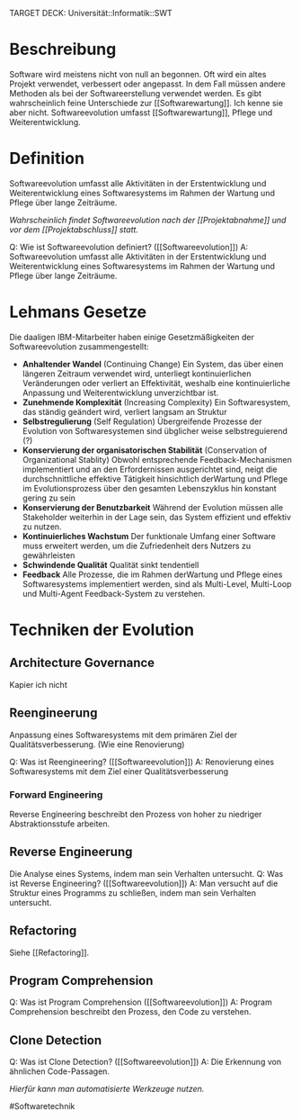 TARGET DECK: Universität::Informatik::SWT

# Beschreibung
Software wird meistens nicht von null an begonnen. Oft wird ein altes Projekt verwendet, verbessert oder angepasst.
In dem Fall müssen andere Methoden als bei der Softwareerstellung verwendet werden.
Es gibt wahrscheinlich feine Unterschiede zur [[Softwarewartung]]. Ich kenne sie aber nicht.
Softwareevolution umfasst [[Softwarewartung]], Pflege und Weiterentwicklung.

# Definition
Softwareevolution umfasst alle Aktivitäten in der Erstentwicklung und Weiterentwicklung eines Softwaresystems im Rahmen der Wartung und Pflege über lange Zeiträume.

*Wahrscheinlich findet Softwareevolution nach der [[Projektabnahme]] und vor dem [[Projektabschluss]] statt.*

Q: Wie ist Softwareevolution definiert? ([[Softwareevolution]])
A: Softwareevolution umfasst alle Aktivitäten in der Erstentwicklung und Weiterentwicklung eines Softwaresystems im Rahmen der Wartung und Pflege über lange Zeiträume.
<!--ID: 1645543053258-->


# Lehmans Gesetze
Die daaligen IBM-Mitarbeiter haben einige Gesetzmäßigkeiten der Softwareevolution zusammengestellt:
- **Anhaltender Wandel** (Continuing Change)
Ein System, das über einen längeren Zeitraum verwendet wird, unterliegt kontinuierlichen Veränderungen oder verliert an Effektivität, weshalb eine kontinuierliche Anpassung und Weiterentwicklung unverzichtbar ist.
- **Zunehmende Komplexität** (Increasing Complexity)
Ein Softwaresystem, das ständig geändert wird, verliert langsam an Struktur
- **Selbstregulierung** (Self Regulation)
Übergreifende Prozesse der Evolution von Softwaresystemen sind übglicher weise selbstreguierend (?)
- **Konservierung der organisatorischen Stabilität** (Conservation of Organizational Stablity)
Obwohl entsprechende Feedback-Mechanismen implementiert und an den Erfordernissen ausgerichtet sind, neigt die durchschnittliche effektive Tätigkeit hinsichtlich derWartung und Pflege im Evolutionsprozess über den gesamten Lebenszyklus hin konstant gering zu sein
- **Konservierung der Benutzbarkeit**
Während der Evolution müssen alle Stakeholder weiterhin in der Lage sein, das System effizient und effektiv zu nutzen. 
- **Kontinuierliches Wachstum**
Der funktionale Umfang einer Software muss erweitert werden, um die Zufriedenheit ders Nutzers zu gewährleisten
- **Schwindende Qualität**
Qualität sinkt tendentiell
- **Feedback**
Alle Prozesse, die im Rahmen derWartung und Pflege eines Softwaresystems implementiert werden, sind als Multi-Level, Multi-Loop und Multi-Agent Feedback-System zu verstehen.

# Techniken der Evolution
## Architecture Governance
Kapier ich nicht

## Reengineerung
Anpassung eines Softwaresystems mit dem primären Ziel der Qualitätsverbesserung. (Wie eine Renovierung)

Q: Was ist Reengineering? ([[Softwareevolution]])
A: Renovierung eines Softwaresystems mit dem Ziel einer Qualitätsverbesserung
<!--ID: 1645543053385-->



### Forward Engineering
Reverse Engineering beschreibt den Prozess von hoher zu niedriger Abstraktionsstufe arbeiten.

## Reverse Engineerung
Die Analyse eines Systems, indem man sein Verhalten untersucht.
Q: Was ist Reverse Engineering? ([[Softwareevolution]])
A: Man versucht auf die Struktur eines Programms zu schließen, indem man sein Verhalten untersucht.
<!--ID: 1645543053529-->


## Refactoring
Siehe [[Refactoring]].

## Program Comprehension
Q: Was ist Program Comprehension ([[Softwareevolution]])
A: Program Comprehension beschreibt den Prozess, den Code zu verstehen.
<!--ID: 1645543053664-->


## Clone Detection
Q: Was ist Clone Detection? ([[Softwareevolution]])
A: Die Erkennung von ähnlichen Code-Passagen.
<!--ID: 1645543053811-->


*Hierfür kann man automatisierte Werkzeuge nutzen.*






#Softwaretechnik 